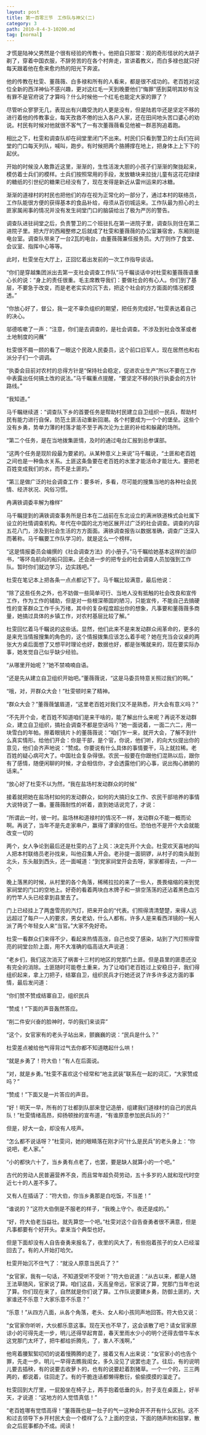 ```yaml
---
layout: post
title: 第一百零三节　工作队与神父(二)
category: 3
path: 2010-8-4-3-10200.md
tag: [normal]
---
```


才慌是陆神父男然是个很有经验的传教十。他把自只那常：观的奇形怪状的大胡子剃了，穿着中国衣服，不辞劳苦的在各个村奔走，宣讲着教义，而白多禄也就只好每天跟着他在愈来愈灼热的阳光下奔波。

他的传教在杜雯、董薇薇、白多禄和所有的人看来，都是很不成功的。老百姓对这位全新的西洋神仙不感兴趣，更对这红毛一天到晚要他们“悔罪”感到莫明其妙有没有罪不是官府说了才算吗？什么时候他一个红毛也能定大家的罪了？

尽管听众寥寥无几，表现出有兴趣受洗的人更是没有，但是陆若华还是坚定不移的进行着他的传教事业，每天孜救不倦的出入各户人家，还在田间地头苦口婆心的劝说。村民有时候对他就很不客气了一有次董薇薇看见他被一群恶狗追着跑。

相比之下，杜雯和调查队却在祠堂里闭门不出来。村民们只看到警卫的士兵们在祠堂的门口每天列队，喊叫，跑步。有时候把两个胳膊撑在地上，把身体上上下下的起伏。

开始的时候没人敢靠近这里，渐渐的，生性活泼大胆的小孩子们渐渐的聚拢起来，模仿着士兵们的模样。士兵们按照常用的手段，发放糖块来拉拢儿童有这花花绿绿的糖纸的引世纪的糖果已经没有了，现在发得是新近从雷州运来的冰糖。

渐渐的道禄村的村民也把他们的存在视为正常化的一部分了，通过本村的联络员，工作队能很方便的获得基本的食品补给，母须从百仞城运来。工作队最为担心的土匪家属闹事的情况并没有发生祠堂门口的脑袋给出了极为严厉的警告。

调查队进驻祠堂之后，负责警卫的二个班驻扎在第一进院子里，调查队则住在第二进院子里。把大厅的西厢整修之后就成了杜雯和董薇薇的办公室兼宿舍，东厢则是电台室。调查队带来了一台2瓦的电台，由董薇薇兼任报务员。大厅则作了食堂、会议室、指挥中心等等。

此时，杜雯坐在大厅上，正回忆着出发前的一次工作指导谈话。

“你们是穿越集团派出去第一支社会调查工作队”马千瞩谈话中对杜雯和董薇薇语重心长的说：“身上的责任很重。毛主席教导我们：要做社会的有心人。你们到了基层，不要急于改变，而是老老实实的沉下去，把这个社会的方方面面的情况都摸透。”

“你放心好了，督公，我一定不辜负组织的期望，把任务完成好。”杜雯表达着自己的决心。

邬德咳嗽了一声：“注意，你们是去调查的，是社会调查。不涉及到社会改革或者土地制度的问蘸”

杜雯很不屑一顾的看了一眼这个民政人民委员，这个前口旧军人，现在居然也和右派分子们一个调调。

“执委会目前对农村的总得方针是“保持社会稳定，促进农业生产”所以不要在工作中表露出任何搞土改的说法。”马千瞩重点提醒，“要坚定不移的执行执委会的方针路线。”

“我知道。”

马千瞩继续道：“调查队下乡的首要任务是帮助村民建立自卫组织一民兵，帮助村民有能力进行自保，防范土匪活动重新回潮。各个村要成为一个个的堡垒。这些个没有乡勇，势单力薄的村落才能不至于再次沦为土匪的补给和躲藏的场所。

“第二个任务，是在当地拨集匪情，及时的通过电台汇报到总参谋部。

“这两个任务是现阶段最为要紧的。从某种意义上来说”马千瞩说，“土匪和老百姓之间也是一种鱼水关系。土匪这条鱼要在老百姓的水里才能活命才能壮大。要把老百姓变成我们的水，而不是土匪的。”

“第三是做广泛的社会调查工作：要多听，多看，尽可能的搜集当地的各种社会民情、经济状况、风俗习惯。

冉满铁调委丰解为橡样”

马千瞩提到的满铁调查事务所是日本在二战前在东北设立的满洲铁道株式会社属下设立的社情调查机构。年代在中国的北方地区展开过广泛的社会调查。调查的内容五花八门，涉及到社会生活的方方面面。满铁调查报告以数据准确，调查广泛深入而著称。马千瞩要工作队学习的，就是这么一个榜样。

“这是情报委员会编撰的《社会调查方法》的小册子。”马千瞩给她基本这样的油印书，“等环岛航向的船只回来。还会进一步的把专业的社会调查人员加强到工作队。暂时你们就边学习，边实践吧。”

杜雯在笔记本上把各条一点点都记下了。马千瞩比较满意，最后他说：

“除了这些任务之外，也不妨做一些简单可行、当地人没有抵触的社会改良和宣传工作，作为工作的辅助，但是对一些根深蒂固的陋习，只能宣传，不能自己去搞硬性的变革群众工作千头万绪，其中的复杂程度超出你的想象，凡事要和董薇薇多商量，她搞过具体的乡镇工作，对农村基层比较了解。”

杜雯回忆着马千瞩说的这些话。显然，他们此来不是来发动群众闹革命的，更多的是来充当情报搜集的角色的，这个情报拨集应该怎么着手呢？她在充当会议桌的两张大方桌后面想了又想平时理论也好，数据也好，都是张嘴就来的，现在要实际办事，她发觉自己似乎缺少经验。

“从哪里开始呢？”她不禁喃喃自语。

“还是先从建立自卫组织开始吧。”董薇薇说，“这是马委员特意关照过我们的啊。”

“哦，对，开群众大会！”杜雯顿时来了精神。

“群众大会？”董薇薇皱眉道，“这里老百姓对我们又不是熟悉，开大会有意义吗？”

“不先开个会，老百姓不知道咱们是来干啥的，能了解出什么来呢？再说不发动群众，建立自卫组织，搞社会调查不都是空话吗？”她一面说着，一面二六二，用一块雪白的年帕。擦着眼镜片卜的董薇薇说：“咱们乍一来，就开大会，了解不到什么真实情形。给他们开会：你是干部，是个官，你说，他们听，的向大伙提出你的意见，他们会齐声地说：“赞成。你要说有什么具体的事情要干，马上就拉稀。老百姓的疑心病可大了。中国社会复杂得很。农民一般要在你跟他们混熟以后，跟你有了感情，随便闲聊的时候，才会相信你，才会透露他们的心事，说出掏心肺腑的话来。”

“放心好了杜雯不以为然，“我在盐场村发动群众的时候”

接着就把她在盐场村如何的发动群众，如何的大搞妇女工作、农民干部培养的事情大说特说了一番。董薇薇耐性的听着，直到她话说完了，才说：

“所谓此一时，彼一时。盐场林和道禄村的情况不一样，发动群众不能一概而论啊。再说了，当年不是先走家串户，赢得了谭家的信任。恐怕也不是开个大会就能改变一切的

两个，女人争论到最后还是杜雯的占了上风：决定先开个大会。杜雯欢天喜地的叫人把本村联络员老孙找来，叫他召集人开会。老孙提一面铜锣，从村子的南头敲到北头，东头敲到西头，还一面喊道：“到党家祠堂开会去呀，家家都得去，一户一个

晚上落黑的时候，从村里的各个角落，稀稀拉拉的来了一些人，畏畏缩缩的来到党家祠堂的门口的空地上。好奇的看着两块白木牌子和一排空荡荡的还沾着黑色血污的竹竿人头已经拿到县里去了。

门上已经挂上了两盏雪亮的汽灯，把来开会的“代表。们照得清清楚楚，来得人远远超过了每户一人的要求，男女老幼，什么人都有。许多人是来看西洋镜的一髡人派了两个年轻女人来“当官。”大家不免好奇。

杜雯一看群众们来得不少，看起来热情高涨，自己也受了感染，站到了汽灯照得雪亮的祠堂台阶上面，用不大准确的临高话大声说道：

“老乡们，我们这次消灭了祸害十三村的地区的党那门土匪。但是县里的匪患还没有完全的消除。土匪随时可能卷土重来，为了让咱们老百姓过上安稳日子，我们得组织起来，拿上刀把子，结寨自卫，组织民兵才行她还说了许多许多这方面的事情，最后发问道：

“你们赞不赞成结寨自卫，组织民兵

“赞成！”下面的声音轰然答应。

“削二件安兴奋的脸神时，华的我们来谈弈”

“这个，女官家有的老头子站出来，颤巍巍的说：“民兵是什么？”

杜雯差点被给他气得背过气去你都不知道瞎起什么哄！

“就是乡勇了！符大伯！”有人在后面说。

“对，就是乡勇。”杜雯不喜欢这个经常和“地主武装”联系在一起的词汇，“大家赞成吗？”

“赞成！”下面又是一片答应的声音。

“好！明天一早，所有的丁壮都到队部来登记造册，组建我们道禄村的自己的民兵队！”杜雯情绪高昂，抑扬顿挫的宣布道，“有谁原意参加民兵队的？”

但是，好大一会，却没有人吱声。

“怎么都不说话呀？”杜雯问，她的眼睛落在刚才问“什么是民兵”的老头身上：“你说吧，老人家。”

“小的都快六十了，当乡勇有点老了，也罢，要是缺人就算小的一个吧。”

古代的劳动人民普遍营养不良，而且常年超负荷劳动，五十多岁的人就和现代时空近七十的人差不多了。

又有人在插话了：“符大伯，你当乡勇那是白吃饭，不当差！”

“谁说的？”这符大伯倒是不服老的样子，“我晚上守个。夜还是成的。”

“好，符大伯老当益壮。就先算您一个吧。”杜雯对这个自告奋勇者很不满意，但是凡事都要有个好开头。拿来当个典型也好。

但是下面却没有人自告奋勇来报名了，夜里的风大了，有些抱着孩子的女人已经溜回去了。有的人开始打哈欠。

杜雯开始沉不住气了：“就没人原意当民兵了？”

“女官家，我有一句话，不知道受听不受听？”符大伯说道：“从古以来，都是人随王法草随风，官家说了算。咱们这县，天高皇帝远，官家说了算，党那门当年也说了算。你们现在来了，自然就是你们说了算。工作队说要建乡勇，防御土匪的，大家谁还不乐意？大家乐意不乐意？”

“乐意！”从四方八面，从各个角落，老头、女人和小孩同声地回答。符大伯又说：

“女官家你听听，大伙都乐意这事。现在天也不早了，这会该散了吧？请女官家原谅小的可得先走一步，明儿还得早起育苗，春天里雨水少小的明个还得去借牛车水这党那门太坏了，把牛都给折腾先，了，害人不浅啊，”

他弯着腰絮絮叨叨的说着慢腾腾的走了，接着又有人出来说：“女官家小的也告个罪，先走一步。明儿一早得去瞧我闺女，多久没见了说罢也走了。往后，有的说明儿要去插秧，有的说要去收萝卜的，也有的说要赶着割猪草。一个一个的，三三两两的，都说着，往回走了。有的干脆连话都懒得敷衍，偷偷摸摸的溜走了。

杜雯回到大厅里，一屁股坐在椅子上，两手抱着低垂的头，肘子支在桌面上，好半天，才说道：“这地方的人觉悟真低！”

“老百姓哪有觉悟高得！”董薇薇也是一肚子的气一这种会开不开有什么区别。这不和过去领导下乡开村民大会一个模样了么？上面的空谈，下面的随声附和鼓掌，散会之后屁事都办不成。阅读！